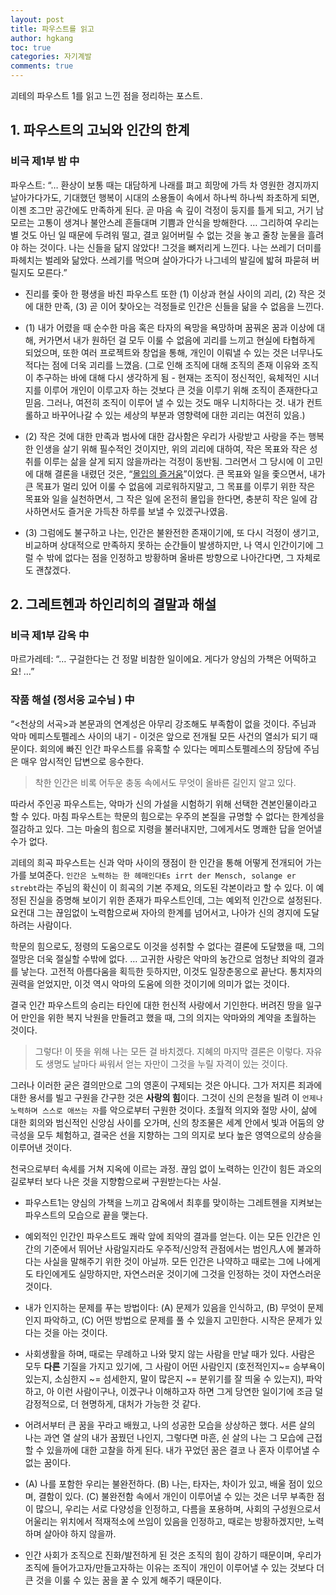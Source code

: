 ```yaml
---
layout: post
title: 파우스트를 읽고
author: hgkang
toc: true
categories: 자기계발
comments: true
---
```


괴테의 파우스트 1를 읽고 느낀 점을 정리하는 포스트.

## 1. 파우스트의 고뇌와 인간의 한계

### 비극 제1부 밤 中

파우스트: “… 환상이 보통 때는 대담하게 나래를 펴고 희망에 가득 차 영원한 경지까지 날아가다가도, 기대했던 행복이 시대의 소용돌이 속에서 하나씩 하나씩 좌초하게 되면, 이젠 조그만 공간에도 만족하게 된다. 곧 마음 속 깊이 걱정이 둥지를 틀게 되고, 거기 남 모르는 고통이 생겨나 불안스레 흔들대며 기쁨과 안식을 방해한다. … 그리하여 우리는 별 것도 아닌 일 때문에 두려워 떨고, 결코 잃어버릴 수 없는 것을 놓고 줄창 눈물을 흘려야 하는 것이다. 나는 신들을 닮지 않았다! 그것을 뼈저리게 느낀다. 나는 쓰레기 더미를 파헤치는 벌레와 닮았다. 쓰레기를 먹으며 살아가다가 나그네의 발길에 밟혀 파묻혀 버릴지도 모른다.”

- 진리를 좇아 한 평생을 바친 파우스트 또한 (1) 이상과 현실 사이의 괴리, (2) 작은 것에 대한 만족, (3) 곧 이어 찾아오는 걱정들로 인간은 신들을 닮을 수 없음을 느낀다.


- (1) 내가 어렸을 때 순수한 마음 혹은 타자의 욕망을 욕망하며 꿈꿔온 꿈과 이상에 대해, 커가면서 내가 원하던 걸 모두 이룰 수 없음에 괴리를 느끼고 현실에 타협하게 되었으며, 또한 여러 프로젝트와 창업을 통해, 개인이 이뤄낼 수 있는 것은 너무나도 적다는 점에 더욱 괴리를 느꼈음. (그로 인해 조직에 대해 조직의 존재 이유와 조직이 추구하는 바에 대해 다시 생각하게 됨 - 현재는 조직이 정신적인, 육체적인 시너지를 이루어 개인이 이루고자 하는 것보다 큰 것을 이루기 위해 조직이 존재한다고 믿음. 그러나, 여전히 조직이 이루어 낼 수 있는 것도 매우 니치하다는 것. 내가 컨트롤하고 바꾸어나갈 수 있는 세상의 부분과 영향력에 대한 괴리는 여전히 있음.)


- (2) 작은 것에 대한 만족과 범사에 대한 감사함은 우리가 사랑받고 사랑을 주는 행복한 인생을 살기 위해  필수적인 것이지만, 위의 괴리에 대하여, 작은 목표와 작은 성취를 이루는 삶을 살게 되지 않을까라는 걱정이 동반됨. 그러면서 그 당시에 이 고민에 대해 결론을 내렸던 것은, “[몰입의 즐거움]”이었다. 큰 목표와 일을 좇으면서, 내가 큰 목표가 멀리 있어 이룰 수 없음에 괴로워하지말고, 그 목표를 이루기 위한 작은 목표와 일을 실천하면서, 그 작은 일에 온전히 몰입을 한다면, 충분히 작은 일에 감사하면서도 즐거운 가득찬 하루를 보낼 수 있겠구나였음.


- (3) 그럼에도 불구하고 나는, 인간은 불완전한 존재이기에, 또 다시 걱정이 생기고, 비교하며 상대적으로 만족하지 못하는 순간들이 발생하지만, 나 역시 인간이기에 그럴 수 밖에 없다는 점을 인정하고 방황하며 올바른 방향으로 나아간다면, 그 자체로도 괜찮겠다.


## 2. 그레트헨과 하인리히의 결말과 해설

### 비극 제1부 감옥 中

마르가레테: “… 구걸한다는 건 정말 비참한 일이에요. 게다가 양심의 가책은 어떡하고요! …”

### 작품 해설 (정서웅 교수님 ) 中

“<천상의 서곡>과 본문과의 연계성은 아무리 강조해도 부족함이 없을 것이다. 주님과 악마 메피스토펠레스 사이의 내기 - 이것은 앞으로 전개될 모든 사건의 열쇠가 되기 때문이다. 회의에 빠진 인간 파우스트를 유혹할 수 있다는 메피스토펠레스의 장담에 주님은 매우 암시적인 답변으로 응수한다.

> 착한 인간은 비록 어두운 충동 속에서도 무엇이 올바른 길인지 알고 있다.

따라서 주인공 파우스트는, 악마가 신의 가설을 시험하기 위해 선택한 견본인물이라고 할 수 있다. 마침 파우스트는 학문의 힘으로는 우주의 본질을 규명할 수 없다는 한계성을 절감하고 있다. 그는 마술의 힘으로 지령을 불러내지만, 그에게서도 명쾌한 답을 얻어낼 수가 없다.

괴테의 희곡 파우스트는 신과 악마 사이의 쟁점이 한 인간을 통해 어떻게 전개되어 가는가를 보여준다. `인간은 노력하는 한 헤매인다Es irrt der Mensch, solange er strebt`라는 주님의 확신이 이 희곡의 기본 주제요, 의도된 각본이라고 할 수 있다.  이 예정된 진실을 증명해 보이기 위한 존재가 파우스트인데, 그는 예외적 인간으로 설정된다. 요컨대 그는 끊임없이 노력함으로써 자아의 한계를 넘어서고, 나아가 신의 경지에 도달하려는 사람이다.

학문의 힘으로도, 정령의 도움으로도 이것을 성취할 수 없다는 결론에 도달했을 때, 그의 절망은 더욱 절실할 수밖에 없다. … 고귀한 사랑은 악마의 농간으로 엄청난 죄악의 결과를 낳는다. 고전적 아름다움을 획득한 듯하지만, 이것도 일장춘몽으로 끝난다. 통치자의 권력을 얻었지만, 이것 역시 악마의 도움에 의한 것이기에 의미가 없는 것이다.

결국 인간 파우스트의 승리는 타인에 대한 헌신적 사랑에서 기인한다. 버려진 땅을 일구어 만인을 위한 복지 낙원을 만들려고 했을 때, 그의 의지는 악마와의 계약을 초월하는 것이다.

> 그렇다! 이 뜻을 위해 나는 모든 걸 바치겠다. 지혜의 마지막 결론은 이렇다. 자유도 생명도 날마다 싸워서 얻는 자만이 그것을 누릴 자격이 있는 것이다.

그러나 이러한 굳은 결의만으로 그의 영혼이 구제되는 것은 아니다. 그가 저지른 죄과에 대한 용서를 빌고 구원을 간구한 것은 **사랑의 힘**이다. 그것이 신의 은청을 빌려 이 `언제나 노력하며 스스로 애쓰는 자`를 악으로부터 구원한 것이다. 초월적 의지와 절망 사이, 삶에 대한 회의와 범신적인 신앙심 사이를 오가며, 신의 창조물은 세계 안에서 빛과 어둠의 양극성을 모두 체험하고, 결국은 선을 지향하는 그의 의지로 보다 높은 영역으로의 상승을 이루어낸 것이다.

천국으로부터 속세를 거쳐 지옥에 이르는 과정. 끊임 없이 노력하는 인간이 힘든 과오의 길로부터 보다 나은 것을 지향함으로써 구원받는다는 사실.

- 파우스트1는 양심의 가책을 느끼고 감옥에서 최후를 맞이하는 그레트헨을 지켜보는 파우스트의 모습으로 끝을 맺는다.


- 예외적인 인간인 파우스트도 쾌락 앞에 죄악의 결과를 얻는다. 이는 모든 인간은 인간의 기준에서 뛰어난 사람일지라도 우주적/신앙적 관점에서는 범인凡人에 불과하다는 사실을 말해주기 위한 것이 아닐까. 모든 인간은 나약하고 때로는 그에 나에게도 타인에게도 실망하지만, 자연스러운 것이기에 그것을 인정하는 것이 자연스러운 것이다.


- 내가 인지하는 문제를 푸는 방법이다: (A) 문제가 있음을 인식하고, (B) 무엇이 문제인지 파악하고, (C) 어떤 방법으로 문제를 풀 수 있을지 고민한다. 시작은 문제가 있다는 것을 아는 것이다.


- 사회생활을 하며, 때로는 무례하고 나와 맞지 않는 사람을 만날 때가 있다. 사람은 모두 **다른** 기질을 가지고 있기에, 그 사람이 어떤 사람인지 (호전적인지~= 승부욕이 있는지, 소심한지 ~= 섬세한지, 말이 많은지 ~= 분위기를 잘 띄울 수 있는지), 파악하고, 아 이런 사람이구나, 이겠구나 이해하고자 하면 그게 당연한 일이기에 조금 덜 감정적으로, 더 현명하게, 대처가 가능한 것 같다.


- 어려서부터 큰 꿈을 꾸라고 배웠고, 나의 성공한 모습을 상상하곤 했다. 서른 살의 나는 과연 열 살의 내가 꿈꿨던 나인지, 그렇다면 마흔, 쉰 살의 나는 그 모습에 근접할 수 있을까에 대한 고찰을 하게 된다. 내가 꾸었던 꿈은 결코 나 혼자 이루어낼 수 없는 꿈이다.


- (A) 나를 포함한 우리는 불완전하다. (B) 나는, 타자는, 차이가 있고, 배울 점이 있으며, 결함이 있다. (C) 불완전함 속에서 개인이 이루어낼 수 있는 것은 너무 부족한 점이 많으니, 우리는 서로 다양성을 인정하고, 다름을 포용하며, 사회의 구성원으로서 어울리는 위치에서 적재적소에 쓰임이 있음을 인정하고, 때로는 방황하겠지만, 노력하며 살아야 하지 않을까.


- 인간 사회가 조직으로 진화/발전하게 된 것은 조직의 힘이 강하기 때문이며, 우리가 조직에 들어가고자/만들고자하는 이유는 조직이 개인이 이루어낼 수 있는 것보다 더 큰 것을 이룰 수 있는 꿈을 꿀 수 있게 해주기 때문이다.



[몰입의 즐거움]: https://honggkang.github.io/